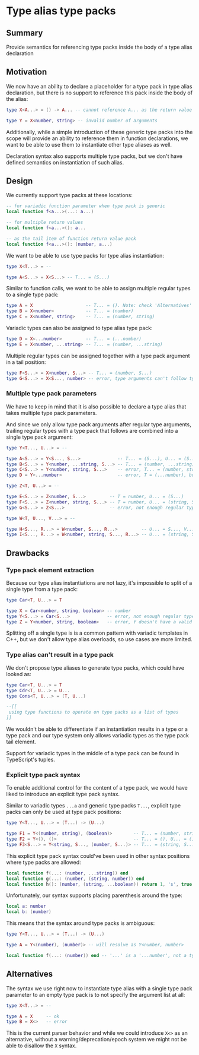 # Type alias type packs

## Summary

Provide semantics for referencing type packs inside the body of a type alias declaration

## Motivation

We now have an ability to declare a placeholder for a type pack in type alias declaration, but there is no support to reference this pack inside the body of the alias:
```lua
type X<A...> = () -> A... -- cannot reference A... as the return value pack

type Y = X<number, string> -- invalid number of arguments
```

Additionally, while a simple introduction of these generic type packs into the scope will provide an ability to reference them in function declarations, we want to be able to use them to instantiate other type aliases as well.

Declaration syntax also supports multiple type packs, but we don't have defined semantics on instantiation of such alias.

## Design

We currently support type packs at these locations:
```lua
-- for variadic function parameter when type pack is generic
local function f<a...>(...: a...)

-- for multiple return values
local function f<a...>(): a...

-- as the tail item of function return value pack
local function f<a...>(): (number, a...)
```

We want to be able to use type packs for type alias instantiation:
```lua
type X<T...> = --

type A<S...> = X<S...> -- T... = (S...)
```

Similar to function calls, we want to be able to assign multiple regular types to a single type pack:
```lua
type A = X                    -- T... = (). Note: check 'Alternatives'
type B = X<number>            -- T... = (number)
type C = X<number, string>    -- T... = (number, string)
```

Variadic types can also be assigned to type alias type pack:
```lua
type D = X<...number>         -- T... = (...number)
type E = X<number, ...string> -- T... = (number, ...string)
```

Multiple regular types can be assigned together with a type pack argument in a tail position:
```lua
type F<S...> = X<number, S...> -- T... = (number, S...)
type G<S...> = X<S..., number> -- error, type arguments can't follow type pack arguments
```

### Multiple type pack parameters

We have to keep in mind that it is also possible to declare a type alias that takes multiple type pack parameters.

And since we only allow type pack arguments after regular type arguments, trailing regular types with a type pack that follows are combined into a single type pack argument:
```lua
type Y<T..., U...> = --

type A<S...> = Y<S..., S...>              -- T... = (S...), U... = (S...)
type B<S...> = Y<number, ...string, S...> -- T... = (number, ...string), U... = S...
type C<S...> = Y<number, string, S...>    -- error, T... = (number, string, S...), but U... = undefined
type D = Y<...number>                     -- error, T = (...number), but U... = undefined, not (...number) even though one infinite set is enough to fill two, we may have '...number' inside a type pack argument and we'll be unable to see its content

type Z<T, U...> = --

type E<S...> = Z<number, S...>         -- T = number, U... = (S...)
type F<S...> = Z<number, string, S...> -- T = number, U... = (string, S...)
type G<S...> = Z<S...>                 -- error, not enough regular type arguments, can't split the front of S... into T

type W<T, U..., V...> = --

type H<S..., R...> = W<number, S..., R...>         -- U... = S..., V... = R...
type I<S..., R...> = W<number, string, S..., R...> -- U... = (string, S...), V... = R...
```

## Drawbacks

### Type pack element extraction

Because our type alias instantiations are not lazy, it's impossible to split of a single type from a type pack:
```lua
type Car<T, U...> = T

type X = Car<number, string, boolean> -- number
type Y<S...> = Car<S...>              -- error, not enough regular type arguments
type Z = Y<number, string, boolean>   -- error, Y doesn't have a valid definition
```

Splitting off a single type is is a common pattern with variadic templates in C++, but we don't allow type alias overloads, so use cases are more limited.

### Type alias can't result in a type pack

We don't propose type aliases to generate type packs, which could have looked as:
```lua
type Car<T, U...> = T
type Cdr<T, U...> = U...
type Cons<T, U...> = (T, U...)

--[[
 using type functions to operate on type packs as a list of types
]]
```

We wouldn't be able to differentiate if an instantiation results in a type or a type pack and our type system only allows variadic types as the type pack tail element.

Support for variadic types in the middle of a type pack can be found in TypeScript's tuples.

### Explicit type pack syntax

To enable additional control for the content of a type pack, we would have liked to introduce an explicit type pack syntax.

Similar to variadic types `...a` and generic type packs `T...`, explicit type packs can only be used at type pack positions:
```lua
type Y<T..., U...> = (T...) -> (U...)

type F1 = Y<(number, string), (boolean)>        -- T... = (number, string), U... = (boolean)
type F2 = Y<(), ()>                             -- T... = (), U... = ()
type F3<S...> = Y<string, S..., (number, S...)> -- T... = (string, S...), U... = (number, S...)
```

This explicit type pack syntax could've been used in other syntax positions where type packs are allowed:
```lua
local function f(...: (number, ...string)) end
local function g(...: (number, (string, number)) end
local function h(): (number, (string, ...boolean)) return 1, 's', true, false end
```

Unfortunately, our syntax supports placing parenthesis around the type:
```lua
local a: number
local b: (number)
```

This means that the syntax around type packs is ambiguous:
```lua
type Y<T..., U...> = (T...) -> (U...)

type A = Y<(number), (number)> -- will resolve as Y<number, number>

local function f(...: (number)) end -- '...' is a '...number', not a type pack with a single element
```

## Alternatives

The syntax we use right now to instantiate type alias with a single type pack parameter to an empty type pack is to not specify the argument list at all:
```lua
type X<T...> = --

type A = X     -- ok
type B = X<>   -- error
```

This is the current parser behavior and while we could introduce `X<>` as an alternative, without a warning/deprecation/epoch system we might not be able to disallow the `X` syntax.
